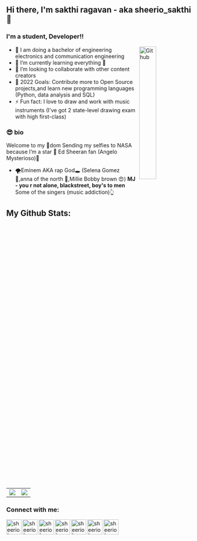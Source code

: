 ## Hi there, I'm sakthi ragavan - aka sheerio_sakthi 👋

### I'm a student, Developer!!

<img width="30%" align="right" alt="Github" src="https://user-images.githubusercontent.com/48678280/88862734-4903af80-d201-11ea-968b-9c939d88a37c.gif" />

- 👀 I am doing a bachelor of engineering electronics and communication engineering  
- 🌱 I’m currently learning everything 🤣
- 👯 I’m looking to collaborate with other content creators
- 🥅 2022 Goals: Contribute more to Open Source projects,and learn new programming languages (Python, data analysis and SQL)
- ⚡ Fun fact: I love to draw and work with music instruments (I've got 2 state-level drawing exam with high first-class)


### 😎 bio  
  Welcome to my 👑dom
 Sending my selfies to NASA because I’m a star 🌟
 Ed Sheeran fan (Angelo Mysterioso)🎸

- 🌪️Eminem AKA rap God🕳️
 (Selena Gomez 🍓,anna of the north 🌺,Millie Bobby brown 😍)
 **MJ - you r not alone, blackstreet, boy's to men**
 Some of the singers (music addiction)👆
 
 ## My Github Stats:

<table class="center" style="width:100%;">
  <tr>
    <td align="center">
  <img align="center" src="https://github-readme-stats.vercel.app/api?username=asterisk-ragavan&hide=contribs&show_icons=true&count_private=true&include_all_commits=true&theme=react&bg_color=060B0D&icon_color=F8D866&hide_border=true&show_icons=false&hide_border=true" />
    </td>
    <td align="center">
  <img align="center" src="https://github-readme-stats.vercel.app/api/top-langs/?username=asterisk-ragavan&langs_count=11&&layout=compact&theme=react&bg_color=060B0D&icon_color=F8D866&hide_border=true&show_icons=false&hide_border=true" />
</td>
  </tr>
</table>
 
### Connect with me:

[<img align="left" alt="sheerio | Instagram" width="40px" src="https://user-images.githubusercontent.com/75389172/200889430-74d52ab5-b94e-4979-8efb-544e7bbe4242.svg" />][instagram]
[<img align="left" alt="sheerio | youtube" width="40px" src="https://user-images.githubusercontent.com/75389172/200890970-da2693fd-d297-4ccf-be0d-7e442c5a3f04.svg" />][youtube]
[<img align="left" alt="sheerio | telegram" width="40px" src="https://user-images.githubusercontent.com/75389172/200892281-86a9eee1-b5d4-4ab0-bc1e-4981011262e6.svg" />][telegram]
[<img align="left" alt="sheerio | whatsapp" width="40px" src="https://user-images.githubusercontent.com/75389172/200892440-1c5f6c44-ee5f-4c36-818d-6348d1fc2ee2.svg" />][whatsapp]
[<img align="left" alt="sheerio | snapchat" width="40px" src="https://user-images.githubusercontent.com/75389172/200892635-0ad31435-25b4-4657-aece-eab3ca16fe5d.svg" />][snapchat]
[<img align="left" alt="sheerio | linkedin" width="40px" src="https://user-images.githubusercontent.com/75389172/200892767-16ed4571-d719-4ff6-b534-2b8a45a6f54c.svg" />][linkedin]
[<img align="left" alt="sheerio | website" width="40px" src="https://user-images.githubusercontent.com/75389172/200893053-b75e266e-26e5-4ded-8ae3-9539878ce9a2.png" />][website]

<br />
</details>

[youtube]: https://www.youtube.com/channel/UCG2LKkG7iu259-iE17v8N4Q
[instagram]: https://www.instagram.com/__sheerio_sakthi__/
[telegram]: https://t.me/Sheerio_sakthi
[whatsapp]: https://web.whatsapp.com/send/?phone=919110421913
[snapchat]: https://www.instagram.com/__sheerio_sakthi__/
[website]:  https://asterisk-ragavan.github.io/
[linkedin]: https://www.linkedin.com/in/sakthi-ragavan/
